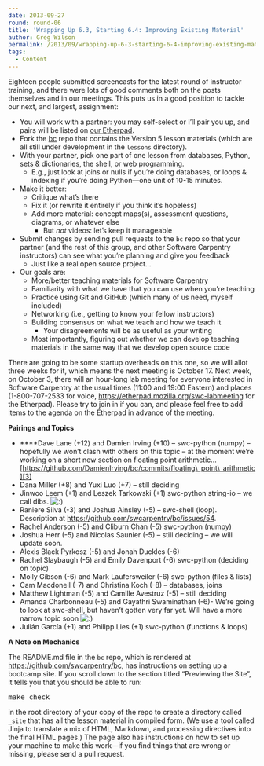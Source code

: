 ```yaml
---
date: 2013-09-27
round: round-06
title: 'Wrapping Up 6.3, Starting 6.4: Improving Existing Material'
author: Greg Wilson
permalink: /2013/09/wrapping-up-6-3-starting-6-4-improving-existing-material/
tags:
  - Content
---
```

Eighteen people submitted screencasts for the latest round of instructor training, and there were lots of good comments both on the posts themselves and in our meetings. This puts us in a good position to tackle our next, and largest, assignment:

*   You will work with a partner: you may self-select or I&#8217;ll pair you up, and pairs will be listed on [our Etherpad][1].
*   Fork the [bc][2] repo that contains the Version 5 lesson materials (which are all still under development in the `lessons` directory).
*   With your partner, pick one part of one lesson from databases, Python, sets & dictionaries, the shell, or web programming. 
    *   E.g., just look at joins or nulls if you&#8217;re doing databases, or loops & indexing if you&#8217;re doing Python—one unit of 10-15 minutes.
*   Make it better: 
    *   Critique what&#8217;s there
    *   Fix it (or rewrite it entirely if you think it&#8217;s hopeless)
    *   Add more material: concept maps(s), assessment questions, diagrams, or whatever else 
        *   But *not* videos: let&#8217;s keep it manageable
*   Submit changes by sending pull requests to the `bc` repo so that your partner (and the rest of this group, and other Software Carpentry instructors) can see what you&#8217;re planning and give you feedback 
    *   Just like a real open source project&#8230;
*   Our goals are: 
    *   More/better teaching materials for Software Carpentry
    *   Familiarity with what we have that you can use when you&#8217;re teaching
    *   Practice using Git and GitHub (which many of us need, myself included)
    *   Networking (i.e., getting to know your fellow instructors)
    *   Building consensus on what we teach and how we teach it 
        *   Your disagreements will be as useful as your writing
    *   Most importantly, figuring out whether we can develop teaching materials in the same way that we develop open source code

There are going to be some startup overheads on this one, so we will allot three weeks for it, which means the next meeting is October 17. Next week, on October 3, there will an hour-long lab meeting for everyone interested in Software Carpentry at the usual times (11:00 and 19:00 Eastern) and places (1-800-707-2533 for voice, <https://etherpad.mozilla.org/swc-labmeeting> for the Etherpad). Please try to join in if you can, and please feel free to add items to the agenda on the Etherpad in advance of the meeting.

**Pairings and Topics**

*   ****Dave Lane (+12) and Damien Irving (+10) &#8211; swc-python (numpy) &#8211; hopefully we won&#8217;t clash with others on this topic &#8211; at the moment we&#8217;re working on a short new section on floating point arithmetic&#8230;[https://github.com/DamienIrving/bc/commits/floating\_point\_arithmetic][3]
*   Dana Miller (+8) and Yuxi Luo (+7) &#8211; still deciding
*   Jinwoo Leem (+1) and Leszek Tarkowski (+1) swc-python string-io &#8211; we call dibs. <img src="http://localhost:8080/wp-includes/images/smilies/icon_smile.gif" alt=":)" class="wp-smiley" />
*   Raniere Silva (-3) and Joshua Ainsley (-5) &#8211; swc-shell (loop). Description at <https://github.com/swcarpentry/bc/issues/54>.
*   Rachel Anderson (-5) and Cliburn Chan (-5) swc-python (numpy)
*   Joshua Herr (-5) and Nicolas Saunier (-5) &#8211; still deciding &#8211; we will update soon.
*   Alexis Black Pyrkosz (-5) and Jonah Duckles (-6)
*   Rachel Slaybaugh (-5) and Emily Davenport (-6) swc-python (deciding on topic)
*   Molly Gibson (-6) and Mark Laufersweiler (-6) swc-python (files & lists)
*   Cam Macdonell (-7) and Christina Koch (-8) &#8211; databases, joins
*   Matthew Lightman (-5) and Camille Avestruz (-5) &#8211; still deciding
*   Amanda Charbonneau (-5) and Gayathri Swaminathan (-6)- We&#8217;re going to look at swc-shell, but haven&#8217;t gotten very far yet. Will have a more narrow topic soon <img src="http://localhost:8080/wp-includes/images/smilies/icon_smile.gif" alt=":)" class="wp-smiley" />
*   Julián García (+1) and Philipp Lies (+1) swc-python (functions & loops)

**A Note on Mechanics**

The README.md file in the `bc` repo, which is rendered at <https://github.com/swcarpentry/bc>, has instructions on setting up a bootcamp site. If you scroll down to the section titled &#8220;Previewing the Site&#8221;, it tells you that you should be able to run:

<pre>make check</pre>

in the root directory of your copy of the repo to create a directory called `_site` that has all the lesson material in compiled form. (We use a tool called Jinja to translate a mix of HTML, Markdown, and processing directives into the final HTML pages.) The page also has instructions on how to set up your machine to make this work—if you find things that are wrong or missing, please send a pull request.

 [1]: https://etherpad.mozilla.org/swc-teaching
 [2]: https://github.com/swcarpentry/bc
 [3]: https://github.com/DamienIrving/bc/commits/floating_point_arithmetic
